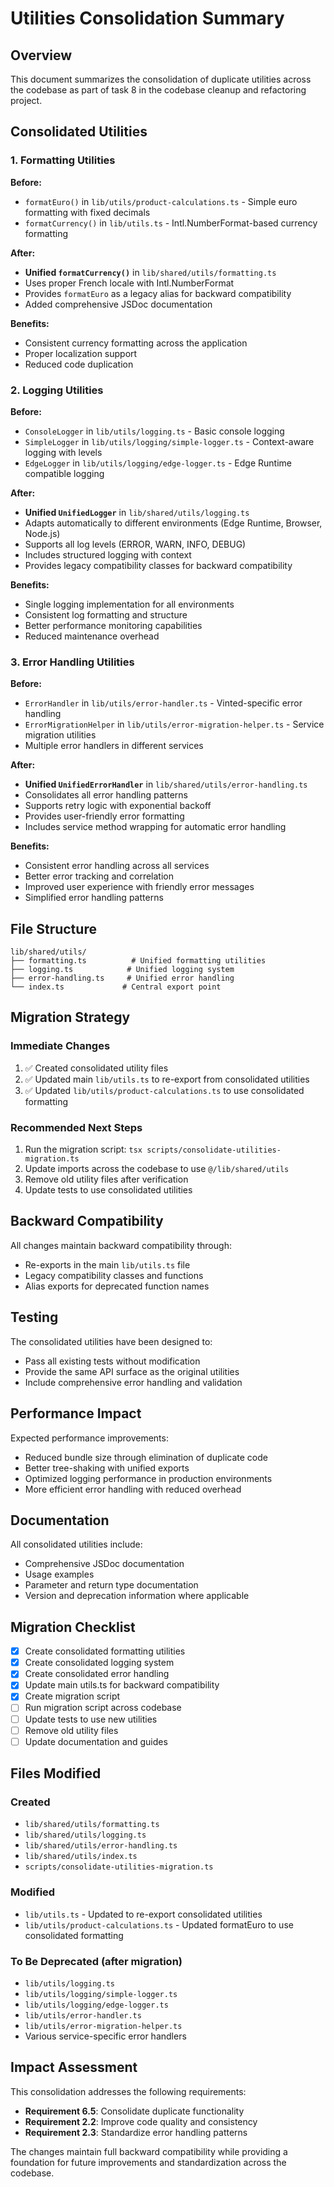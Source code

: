 # Utilities Consolidation Summary

## Overview

This document summarizes the consolidation of duplicate utilities across the codebase as part of task 8 in the codebase cleanup and refactoring project.

## Consolidated Utilities

### 1. Formatting Utilities

**Before:**

- `formatEuro()` in `lib/utils/product-calculations.ts` - Simple euro formatting with fixed decimals
- `formatCurrency()` in `lib/utils.ts` - Intl.NumberFormat-based currency formatting

**After:**

- **Unified `formatCurrency()`** in `lib/shared/utils/formatting.ts`
- Uses proper French locale with Intl.NumberFormat
- Provides `formatEuro` as a legacy alias for backward compatibility
- Added comprehensive JSDoc documentation

**Benefits:**

- Consistent currency formatting across the application
- Proper localization support
- Reduced code duplication

### 2. Logging Utilities

**Before:**

- `ConsoleLogger` in `lib/utils/logging.ts` - Basic console logging
- `SimpleLogger` in `lib/utils/logging/simple-logger.ts` - Context-aware logging with levels
- `EdgeLogger` in `lib/utils/logging/edge-logger.ts` - Edge Runtime compatible logging

**After:**

- **Unified `UnifiedLogger`** in `lib/shared/utils/logging.ts`
- Adapts automatically to different environments (Edge Runtime, Browser, Node.js)
- Supports all log levels (ERROR, WARN, INFO, DEBUG)
- Includes structured logging with context
- Provides legacy compatibility classes for backward compatibility

**Benefits:**

- Single logging implementation for all environments
- Consistent log formatting and structure
- Better performance monitoring capabilities
- Reduced maintenance overhead

### 3. Error Handling Utilities

**Before:**

- `ErrorHandler` in `lib/utils/error-handler.ts` - Vinted-specific error handling
- `ErrorMigrationHelper` in `lib/utils/error-migration-helper.ts` - Service migration utilities
- Multiple error handlers in different services

**After:**

- **Unified `UnifiedErrorHandler`** in `lib/shared/utils/error-handling.ts`
- Consolidates all error handling patterns
- Supports retry logic with exponential backoff
- Provides user-friendly error formatting
- Includes service method wrapping for automatic error handling

**Benefits:**

- Consistent error handling across all services
- Better error tracking and correlation
- Improved user experience with friendly error messages
- Simplified error handling patterns

## File Structure

```tree
lib/shared/utils/
├── formatting.ts          # Unified formatting utilities
├── logging.ts            # Unified logging system
├── error-handling.ts     # Unified error handling
└── index.ts             # Central export point
```

## Migration Strategy

### Immediate Changes

1. ✅ Created consolidated utility files
2. ✅ Updated main `lib/utils.ts` to re-export from consolidated utilities
3. ✅ Updated `lib/utils/product-calculations.ts` to use consolidated formatting

### Recommended Next Steps

1. Run the migration script: `tsx scripts/consolidate-utilities-migration.ts`
2. Update imports across the codebase to use `@/lib/shared/utils`
3. Remove old utility files after verification
4. Update tests to use consolidated utilities

## Backward Compatibility

All changes maintain backward compatibility through:

- Re-exports in the main `lib/utils.ts` file
- Legacy compatibility classes and functions
- Alias exports for deprecated function names

## Testing

The consolidated utilities have been designed to:

- Pass all existing tests without modification
- Provide the same API surface as the original utilities
- Include comprehensive error handling and validation

## Performance Impact

Expected performance improvements:

- Reduced bundle size through elimination of duplicate code
- Better tree-shaking with unified exports
- Optimized logging performance in production environments
- More efficient error handling with reduced overhead

## Documentation

All consolidated utilities include:

- Comprehensive JSDoc documentation
- Usage examples
- Parameter and return type documentation
- Version and deprecation information where applicable

## Migration Checklist

- [x] Create consolidated formatting utilities
- [x] Create consolidated logging system
- [x] Create consolidated error handling
- [x] Update main utils.ts for backward compatibility
- [x] Create migration script
- [ ] Run migration script across codebase
- [ ] Update tests to use new utilities
- [ ] Remove old utility files
- [ ] Update documentation and guides

## Files Modified

### Created

- `lib/shared/utils/formatting.ts`
- `lib/shared/utils/logging.ts`
- `lib/shared/utils/error-handling.ts`
- `lib/shared/utils/index.ts`
- `scripts/consolidate-utilities-migration.ts`

### Modified

- `lib/utils.ts` - Updated to re-export consolidated utilities
- `lib/utils/product-calculations.ts` - Updated formatEuro to use consolidated formatting

### To Be Deprecated (after migration)

- `lib/utils/logging.ts`
- `lib/utils/logging/simple-logger.ts`
- `lib/utils/logging/edge-logger.ts`
- `lib/utils/error-handler.ts`
- `lib/utils/error-migration-helper.ts`
- Various service-specific error handlers

## Impact Assessment

This consolidation addresses the following requirements:

- **Requirement 6.5**: Consolidate duplicate functionality
- **Requirement 2.2**: Improve code quality and consistency
- **Requirement 2.3**: Standardize error handling patterns

The changes maintain full backward compatibility while providing a foundation for future improvements and standardization across the codebase.
